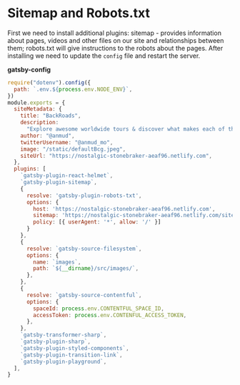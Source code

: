 # Sitemap and Robots.txt

First we need to install additional plugins: sitemap - provides information about pages, videos and other files on our site and relationships between them; robots.txt will give instructions to the robots about the pages. After installing we need to update the `config` file and restart the server. 

**gatsby-config**

```jsx
require("dotenv").config({
  path: `.env.${process.env.NODE_ENV}`,
})
module.exports = {
  siteMetadata: {
    title: "BackRoads",
    description:
      "Explore awesome worldwide tours & discover what makes each of them unique. Forget your daily routine & say yes to adventure",
    author: "@anmud",
    twitterUsername: "@anmud_mo",
    image: "/static/defaultBcg.jpeg",
    siteUrl: "https://nostalgic-stonebraker-aeaf96.netlify.com",
  },
  plugins: [
    `gatsby-plugin-react-helmet`,
    `gatsby-plugin-sitemap`,
    {
      resolve: 'gatsby-plugin-robots-txt',
      options: {
        host: 'https://nostalgic-stonebraker-aeaf96.netlify.com',
        sitemap: 'https://nostalgic-stonebraker-aeaf96.netlify.com/sitemap.xml',
        policy: [{ userAgent: '*', allow: '/' }]
      }
    },
    {
      resolve: `gatsby-source-filesystem`,
      options: {
        name: `images`,
        path: `${__dirname}/src/images/`,
      },
    },
    {
      resolve: `gatsby-source-contentful`,
      options: {
        spaceId: process.env.CONTENTFUL_SPACE_ID,
        accessToken: process.env.CONTENFUL_ACCESS_TOKEN,
      },
    },
    `gatsby-transformer-sharp`,
    `gatsby-plugin-sharp`,
    `gatsby-plugin-styled-components`,
    `gatsby-plugin-transition-link`,
    `gatsby-plugin-playground`,
  ],
}

```